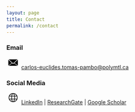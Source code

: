 ```yaml
---
layout: page
title: Contact
permalink: /contact
---
```

### Email

<img alt="Email icon" src="/assets/images/email-icon.png" style="width:25px; margin: 0 5px 5px 5px;" /> [carlos-euclides.tomas-pambo@polymtl.ca](mailto:carlos-euclides.tomas-pambo@polymtl.ca) 

### Social Media
<img alt="" src="/assets/images/web-icon.png" style="width:25px; margin: 0 5px 5px 5px;" /> [LinkedIn](https://www.linkedin.com/in/carlos-pambo/) | [ResearchGate](https://www.researchgate.net/profile/Carlos-Pambo) | [Google Scholar](https://scholar.google.co.za/citations?user==en)

